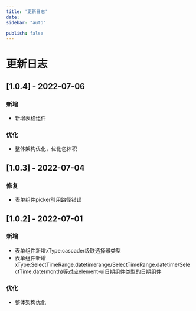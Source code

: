 ```yaml
---
title: '更新日志'
date: 
sidebar: "auto"

publish: false
---
```


# 更新日志


## [1.0.4] - 2022-07-06

### 新增

* 新增表格组件

### 优化

* 整体架构优化，优化包体积

## [1.0.3] - 2022-07-04

### 修复

* 表单组件picker引用路径错误

## [1.0.2] - 2022-07-01

### 新增

* 表单组件新增xType:cascader级联选择器类型
* 表单组件新增xType:SelectTimeRange.datetimerange/SelectTimeRange.datetime/SelectTime.date(month)等对应element-ui日期组件类型的日期组件

### 优化

* 整体架构优化